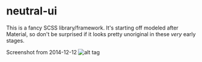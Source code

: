 neutral-ui
==========

This is a fancy SCSS library/framework. It's starting off modeled after Material, so don't be surprised if it looks pretty unoriginal in these *very* early stages.

Screenshot from 2014-12-12
![alt tag](http://i.imgur.com/5L7sEIb.png)
